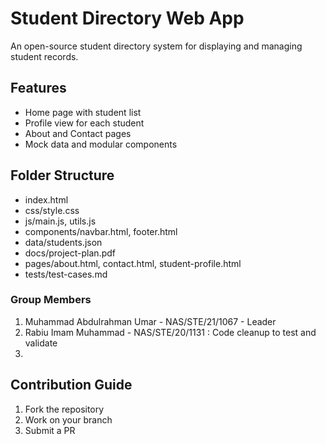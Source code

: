 # Student Directory Web App

An open-source student directory system for displaying and managing student records.

## Features

- Home page with student list
- Profile view for each student
- About and Contact pages
- Mock data and modular components

## Folder Structure

- index.html
- css/style.css
- js/main.js, utils.js
- components/navbar.html, footer.html
- data/students.json
- docs/project-plan.pdf
- pages/about.html, contact.html, student-profile.html
- tests/test-cases.md

### Group Members
1. Muhammad Abdulrahman Umar - NAS/STE/21/1067 - Leader
2. Rabiu Imam Muhammad - NAS/STE/20/1131 : Code cleanup to test and validate
3. 

## Contribution Guide

1. Fork the repository
2. Work on your branch
3. Submit a PR
